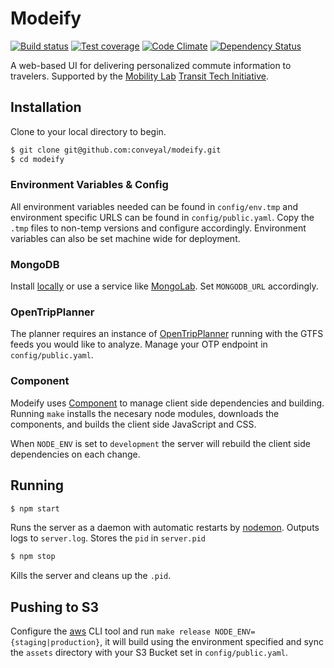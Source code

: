# Modeify

[![Build status][travis-image]][travis-url]
[![Test coverage][coveralls-image]][coveralls-url]
[![Code Climate][code-climate-image]][code-climate-url]
[![Dependency Status][david-image]][david-url]

[travis-image]: https://img.shields.io/travis/conveyal/modeify.svg?style=flat-square
[travis-url]: https://travis-ci.org/conveyal/modeify
[coveralls-image]: https://img.shields.io/coveralls/conveyal/modeify.svg?style=flat-square
[coveralls-url]: https://coveralls.io/r/coveralls/modeify?branch=master
[code-climate-image]: http://img.shields.io/codeclimate/github/conveyal/modeify.svg?style=flat-square
[code-climate-url]: https://codeclimate.com/github/conveyal/modeify
[david-image]: http://img.shields.io/david/conveyal/modeify.svg?style=flat-square
[david-url]: https://david-dm.org/conveyal/modeify

A web-based UI for delivering personalized commute information to travelers. Supported by the [Mobility Lab](http://mobilitylab.org/) [Transit Tech Initiative](http://mobilitylab.org/tech/transit-tech-initiative/).

## Installation

Clone to your local directory to begin.

```bash
$ git clone git@github.com:conveyal/modeify.git
$ cd modeify
```

### Environment Variables & Config

All environment variables needed can be found in `config/env.tmp` and environment specific URLS can be found in `config/public.yaml`. Copy the `.tmp` files to non-temp versions and configure accordingly. Environment variables can also be set machine wide for deployment.

### MongoDB

Install [locally](http://www.mongodb.org/downloads) or use a service like [MongoLab](https://mongolab.com/welcome/). Set `MONGODB_URL` accordingly.

### OpenTripPlanner

The planner requires an instance of [OpenTripPlanner](http://opentripplanner.com) running with the GTFS feeds you would like to analyze. Manage your OTP endpoint in `config/public.yaml`.

### Component

Modeify uses [Component](https://github.com/componentjs/component) to manage client side dependencies and building. Running `make` installs the necesary node modules, downloads the components, and builds the client side JavaScript and CSS.

When `NODE_ENV` is set to `development` the server will rebuild the client side dependencies on each change.

## Running

```bash
$ npm start
```

Runs the server as a daemon with automatic restarts by [nodemon](http://nodemon.io/). Outputs logs to `server.log`. Stores the `pid` in `server.pid`

```bash
$ npm stop
```

Kills the server and cleans up the `.pid`.

## Pushing to S3

Configure the [aws](http://docs.aws.amazon.com/cli/latest/reference/) CLI tool and run `make release NODE_ENV={staging|production}`, it will build using the environment specified and sync the `assets` directory with your S3 Bucket set in `config/public.yaml`.
